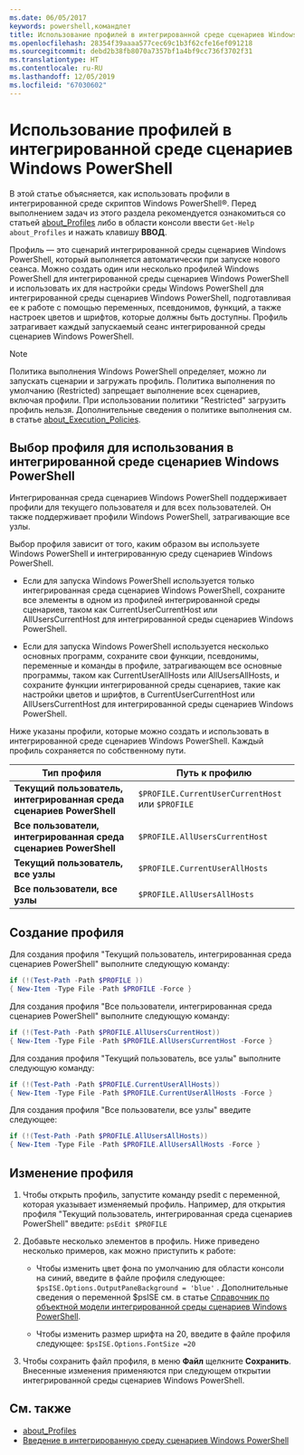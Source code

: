 ```yaml
---
ms.date: 06/05/2017
keywords: powershell,командлет
title: Использование профилей в интегрированной среде сценариев Windows PowerShell
ms.openlocfilehash: 28354f39aaaa577cec69c1b3f62cfe16ef091218
ms.sourcegitcommit: debd2b38fb8070a7357bf1a4bf9cc736f3702f31
ms.translationtype: HT
ms.contentlocale: ru-RU
ms.lasthandoff: 12/05/2019
ms.locfileid: "67030602"
---
```

# <a name="how-to-use-profiles-in-windows-powershell-ise"></a>Использование профилей в интегрированной среде сценариев Windows PowerShell

В этой статье объясняется, как использовать профили в интегрированной среде скриптов Windows PowerShell®. Перед выполнением задач из этого раздела рекомендуется ознакомиться со статьей [about_Profiles](/powershell/module/microsoft.powershell.core/about/about_profiles) либо в области консоли ввести `Get-Help about_Profiles` и нажать клавишу **ВВОД**.

Профиль — это сценарий интегрированной среды сценариев Windows PowerShell, который выполняется автоматически при запуске нового сеанса.  Можно создать один или несколько профилей Windows PowerShell для интегрированной среды сценариев Windows PowerShell и использовать их для настройки среды Windows PowerShell для интегрированной среды сценариев Windows PowerShell, подготавливая ее к работе с помощью переменных, псевдонимов, функций, а также настроек цветов и шрифтов, которые должны быть доступны. Профиль затрагивает каждый запускаемый сеанс интегрированной среды сценариев Windows PowerShell.

> [!NOTE]
> Политика выполнения Windows PowerShell определяет, можно ли запускать сценарии и загружать профиль. Политика выполнения по умолчанию (Restricted) запрещает выполнение всех сценариев, включая профили. При использовании политики "Restricted" загрузить профиль нельзя. Дополнительные сведения о политике выполнения см. в статье [about_Execution_Policies](/powershell/module/microsoft.powershell.core/about/about_execution_policies).

## <a name="selecting-a-profile-to-use-in-the-windows-powershell-ise"></a>Выбор профиля для использования в интегрированной среде сценариев Windows PowerShell

Интегрированная среда сценариев Windows PowerShell поддерживает профили для текущего пользователя и для всех пользователей. Он также поддерживает профили Windows PowerShell, затрагивающие все узлы.

Выбор профиля зависит от того, каким образом вы используете Windows PowerShell и интегрированную среду сценариев Windows PowerShell.

- Если для запуска Windows PowerShell используется только интегрированная среда сценариев Windows PowerShell, сохраните все элементы в одном из профилей интегрированной среды сценариев, таком как CurrentUserCurrentHost или AllUsersCurrentHost для интегрированной среды сценариев Windows PowerShell.

- Если для запуска Windows PowerShell используется несколько основных программ, сохраните свои функции, псевдонимы, переменные и команды в профиле, затрагивающем все основные программы, таком как CurrentUserAllHosts или AllUsersAllHosts, и сохраните функции интегрированной среды сценариев, такие как настройки цветов и шрифтов, в CurrentUserCurrentHost или AllUsersCurrentHost для интегрированной среды сценариев Windows PowerShell.

Ниже указаны профили, которые можно создать и использовать в интегрированной среде сценариев Windows PowerShell. Каждый профиль сохраняется по собственному пути.

| Тип профиля | Путь к профилю |
| --- | --- |
| **Текущий пользователь, интегрированная среда сценариев PowerShell**| `$PROFILE.CurrentUserCurrentHost` или `$PROFILE` |
| **Все пользователи, интегрированная среда сценариев PowerShell**| `$PROFILE.AllUsersCurrentHost` |
| **Текущий пользователь, все узлы**| `$PROFILE.CurrentUserAllHosts` |
| **Все пользователи, все узлы** | `$PROFILE.AllUsersAllHosts` |

## <a name="to-create-a-new-profile"></a>Создание профиля

Для создания профиля "Текущий пользователь, интегрированная среда сценариев PowerShell" выполните следующую команду:

```powershell
if (!(Test-Path -Path $PROFILE ))
{ New-Item -Type File -Path $PROFILE -Force }
```

Для создания профиля "Все пользователи, интегрированная среда сценариев PowerShell" выполните следующую команду:

```powershell
if (!(Test-Path -Path $PROFILE.AllUsersCurrentHost))
{ New-Item -Type File -Path $PROFILE.AllUsersCurrentHost -Force }
```

Для создания профиля "Текущий пользователь, все узлы" выполните следующую команду:

```powershell
if (!(Test-Path -Path $PROFILE.CurrentUserAllHosts))
{ New-Item -Type File -Path $PROFILE.CurrentUserAllHosts -Force }
```

Для создания профиля "Все пользователи, все узлы" введите следующее:

```powershell
if (!(Test-Path -Path $PROFILE.AllUsersAllHosts))
{ New-Item -Type File -Path $PROFILE.AllUsersAllHosts -Force }
```

## <a name="to-edit-a-profile"></a>Изменение профиля

1. Чтобы открыть профиль, запустите команду psedit с переменной, которая указывает изменяемый профиль. Например, для открытия профиля "Текущий пользователь, интегрированная среда сценариев PowerShell" введите: `psEdit $PROFILE`

2. Добавьте несколько элементов в профиль. Ниже приведено несколько примеров, как можно приступить к работе:

   - Чтобы изменить цвет фона по умолчанию для области консоли на синий, введите в файле профиля следующее: `$psISE.Options.OutputPaneBackground = 'blue'` . Дополнительные сведения о переменной $psISE см. в статье [Справочник по объектной модели интегрированной среды сценариев Windows PowerShell](object-model/The-ISE-Object-Model-Hierarchy.md).

   - Чтобы изменить размер шрифта на 20, введите в файле профиля следующее: `$psISE.Options.FontSize =20`

3. Чтобы сохранить файл профиля, в меню **Файл** щелкните **Сохранить**. Внесенные изменения применяются при следующем открытии интегрированной среды сценариев Windows PowerShell.

## <a name="see-also"></a>См. также

- [about_Profiles](/powershell/module/microsoft.powershell.core/about/about_profiles)
- [Введение в интегрированную среду сценариев Windows PowerShell](Introducing-the-Windows-PowerShell-ISE.md)
